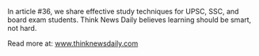 In article #36, we share effective study techniques for UPSC, SSC, and board exam students. Think News Daily believes learning should be smart, not hard.

Read more at: www.thinknewsdaily.com